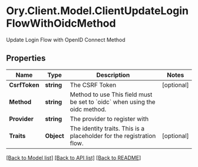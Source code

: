 # Ory.Client.Model.ClientUpdateLoginFlowWithOidcMethod
Update Login Flow with OpenID Connect Method

## Properties

Name | Type | Description | Notes
------------ | ------------- | ------------- | -------------
**CsrfToken** | **string** | The CSRF Token | [optional] 
**Method** | **string** | Method to use  This field must be set to &#x60;oidc&#x60; when using the oidc method. | 
**Provider** | **string** | The provider to register with | 
**Traits** | **Object** | The identity traits. This is a placeholder for the registration flow. | [optional] 

[[Back to Model list]](../README.md#documentation-for-models) [[Back to API list]](../README.md#documentation-for-api-endpoints) [[Back to README]](../README.md)

